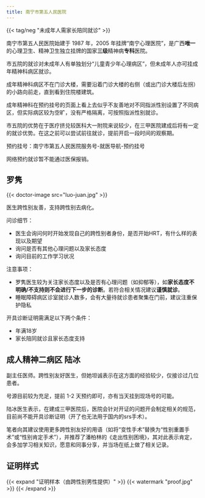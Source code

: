 ```yaml
---
title: 南宁市第五人民医院
---
```


{{< tag/neg "未成年人需家长陪同就诊" >}}

南宁市第五人民医院始建于 1987 年，2005 年挂牌“南宁心理医院”，是广西**唯一**的心理卫生、精神卫生独立挂牌的国家**三级**精神病**专科**医院。

市五院的就诊对未成年人有单独划分“儿童青少年心理病区”，但未成年人亦可挂成年精神科病区就诊。

成年精神科病区不在门诊大楼，需要沿着门诊大楼的右侧（或出门诊大楼后左拐）的小路向前走，直到看到住院楼建筑。

成年精神科在预约挂号的页面上看上去似乎不友善地对不同指派性别设置了不同病区，但实际病区较为空旷，没有严格隔离，可按照指派性别就诊。

市五院的优势在于医疗挤兑较医科大一附院来说较少，在三甲医院建成后将有一定的就诊优势。在这之前可以尝试前往就诊，提前开启一段时间的观察期。

预约挂号：南宁市第五人民医院服务号-就医导航-预约挂号

网络预约就诊暂不能通过医保报销。

## 罗隽

{{< doctor-image src="luo-juan.jpg" >}}

医生跨性别友善，支持跨性别去病化。

问诊细节：

- 医生会询问何时开始发现自己的跨性别者身份，是否开始HRT，有什么样的表现以及期望
- 询问是否有其他心理问题以及家长态度
- 询问目前的工作学习状况 

注意事项：

- 罗隽医生较为关注家长态度以及是否有心理问题（如抑郁等），如**家长态度不明确/不支持则不会进行下一步的诊断**。若符合相关情况建议**谨慎就诊**。
- 睡眠障碍病区诊室就诊人数多，会有大量待就诊患者聚集在门前，建议注重保护隐私

开具诊断证明需满足以下两个条件：

- 年满18岁
- 家长陪同就诊且家长态度支持

## 成人精神二病区 陆冰

副主任医师。跨性别友好医生，但她坦诚表示在这方面的经验较少，仅接诊过几位患者。

号源目前较为充足，提前 1-2 天预约即可，亦有当天挂到现场号的可能。

陆冰医生表示，在建成三甲医院后，医院会针对开证的问题开会制定相关的规范，目前尚不能开具诊断证明（开了也无法用于国内的srs手术）。

笔者向其建议使用更多跨性别友好的用语（如将“变性手术”替换为“性别重置手术”或“性别肯定手术”），并推荐了潘柏林的《走出性别困境》，其对此表示肯定，会多加学习相关知识，愿意和同事分享，并当场在纸上做了相关记录。

## 证明样式

{{< expand "证明样本（由跨性别男性提供）" >}} {{< watermark "proof.jpg" >}}  {{< /expand >}}